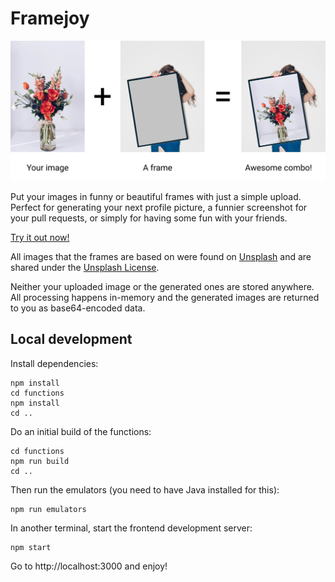 # Framejoy

![Front image](public/front-image.webp)

Put your images in funny or beautiful frames with just a simple upload. Perfect
for generating your next profile picture, a funnier screenshot for your pull
requests, or simply for having some fun with your friends.

[Try it out now!](https://framejoy.art)

All images that the frames are based on were found on [Unsplash](https://unsplash.com/)
and are shared under the [Unsplash License](https://unsplash.com/license).

Neither your uploaded image or the generated ones are stored anywhere. All
processing happens in-memory and the generated images are returned to you as
base64-encoded data.

## Local development

Install dependencies:

```
npm install
cd functions
npm install
cd ..
```

Do an initial build of the functions:

```
cd functions
npm run build
cd ..
```

Then run the emulators (you need to have Java installed for this):

```
npm run emulators
```

In another terminal, start the frontend development server:

```
npm start
```

Go to http://localhost:3000 and enjoy!
